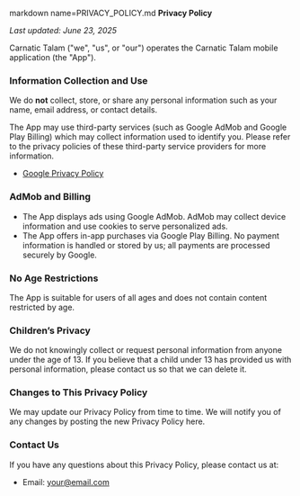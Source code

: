 markdown name=PRIVACY_POLICY.md
**Privacy Policy**

_Last updated: June 23, 2025_

Carnatic Talam ("we", "us", or "our") operates the Carnatic Talam mobile application (the "App").

### Information Collection and Use

We do **not** collect, store, or share any personal information such as your name, email address, or contact details.

The App may use third-party services (such as Google AdMob and Google Play Billing) which may collect information used to identify you. Please refer to the privacy policies of these third-party service providers for more information.

- [Google Privacy Policy](https://policies.google.com/privacy)

### AdMob and Billing

- The App displays ads using Google AdMob. AdMob may collect device information and use cookies to serve personalized ads.
- The App offers in-app purchases via Google Play Billing. No payment information is handled or stored by us; all payments are processed securely by Google.

### No Age Restrictions

The App is suitable for users of all ages and does not contain content restricted by age.

### Children’s Privacy

We do not knowingly collect or request personal information from anyone under the age of 13. If you believe that a child under 13 has provided us with personal information, please contact us so that we can delete it.

### Changes to This Privacy Policy

We may update our Privacy Policy from time to time. We will notify you of any changes by posting the new Privacy Policy here.

### Contact Us

If you have any questions about this Privacy Policy, please contact us at:
- Email: your@email.com
